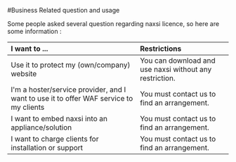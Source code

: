 #Business Related question and usage

Some people asked several question regarding naxsi licence, so here are some information :

| I want to ... | Restrictions |
|:--------------|:-------------|
| Use it to protect my (own/company) website | You can download and use naxsi without any restriction. |
| I'm a hoster/service provider, and I want to use it to offer WAF service to my clients | You must contact us to find an arrangement. |
| I want to embed naxsi into an appliance/solution | You must contact us to find an arrangement. |
| I want to charge clients for installation or support | You must contact us to find an arrangement. |